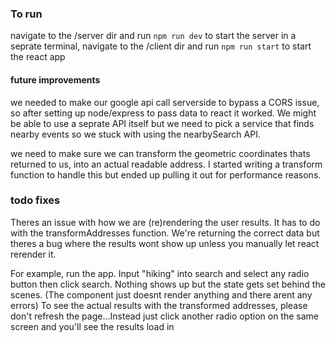 ### To run
navigate to the /server dir and run `npm run dev` to start the server
in a seprate terminal, navigate to the /client dir and run `npm run start` to start the react app

#### future improvements
we needed to make our google api call serverside to bypass a CORS issue, so after setting up node/express to pass data to react it worked. We might be able to use a seprate API itself but we need to pick a service that finds nearby events so we stuck with using the nearbySearch API.

we need to make sure we can transform the geometric coordinates thats returned to us, into an actual readable address. I started writing a transform function to handle this but ended up pulling it out for performance reasons.

### todo fixes
Theres an issue with how we are (re)rendering the user results. It has to do with the transformAddresses function. We're returning the correct data but theres a bug where the results wont show up unless you manually let react rerender it.

For example, run the app. Input "hiking" into search and select any radio button then click search. Nothing shows up but the state gets set behind the scenes. (The component just doesnt render anything and there arent any errors) To see the actual results with the transformed addresses, please don't refresh the page...Instead just click another radio option on the same screen and you'll see the results load in 
